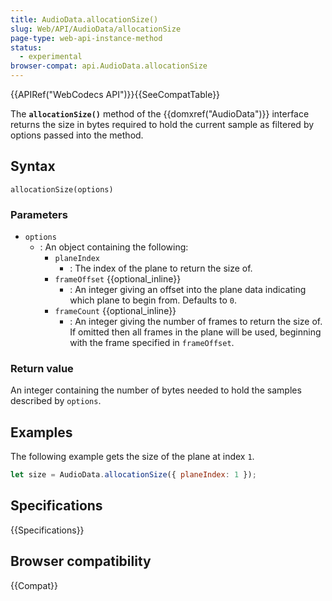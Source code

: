 ```yaml
---
title: AudioData.allocationSize()
slug: Web/API/AudioData/allocationSize
page-type: web-api-instance-method
status:
  - experimental
browser-compat: api.AudioData.allocationSize
---
```


{{APIRef("WebCodecs API")}}{{SeeCompatTable}}

The **`allocationSize()`** method of the {{domxref("AudioData")}} interface returns the size in bytes required to hold the current sample as filtered by options passed into the method.

## Syntax

```js-nolint
allocationSize(options)
```

### Parameters

- `options`
  - : An object containing the following:
    - `planeIndex`
      - : The index of the plane to return the size of.
    - `frameOffset` {{optional_inline}}
      - : An integer giving an offset into the plane data indicating which plane to begin from. Defaults to `0`.
    - `frameCount` {{optional_inline}}
      - : An integer giving the number of frames to return the size of. If omitted then all frames in the plane will be used, beginning with the frame specified in `frameOffset`.

### Return value

An integer containing the number of bytes needed to hold the samples described by `options`.

## Examples

The following example gets the size of the plane at index `1`.

```js
let size = AudioData.allocationSize({ planeIndex: 1 });
```

## Specifications

{{Specifications}}

## Browser compatibility

{{Compat}}
